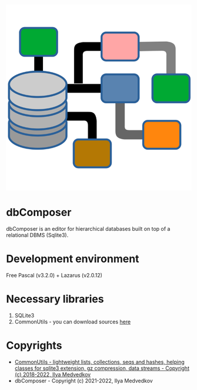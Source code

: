 ![alt text](https://github.com/iLya2IK/dbcomposer/blob/main/icons/dbcomposerlogo.svg?raw=true)

# dbComposer
dbComposer is an editor for hierarchical databases built on top of a relational DBMS (Sqlite3).

# Development environment
Free Pascal (v3.2.0) + Lazarus (v2.0.12)

# Necessary libraries
1. SQLite3
2. CommonUtils - you can download sources [here](https://github.com/iLya2IK/commonutils)

# Copyrights
* [CommonUtils - lightweight lists, collections, seqs and hashes, helping classes for sqlite3 extension, gz compression, data streams - Copyright (c) 2018-2022, Ilya Medvedkov](https://github.com/iLya2IK/commonutils)
* dbComposer - Copyright (c) 2021-2022, Ilya Medvedkov
